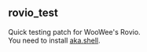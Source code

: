 ## rovio_test
Quick testing patch for WooWee's Rovio.  
You need to install [aka.shell](http://www.iamas.ac.jp/~aka/max/#aka_shell).
